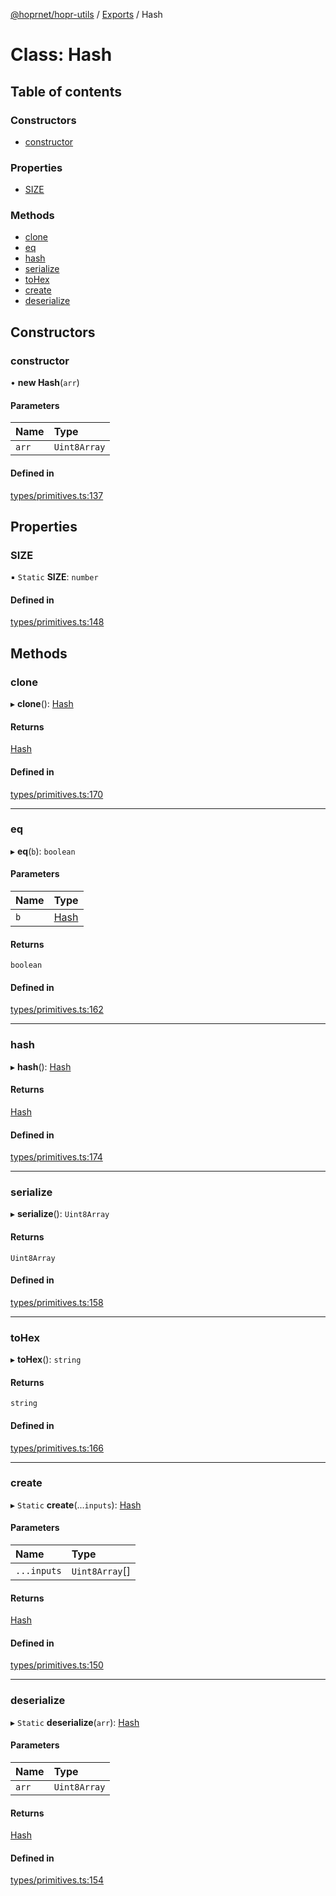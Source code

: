 [@hoprnet/hopr-utils](../README.md) / [Exports](../modules.md) / Hash

# Class: Hash

## Table of contents

### Constructors

- [constructor](hash.md#constructor)

### Properties

- [SIZE](hash.md#size)

### Methods

- [clone](hash.md#clone)
- [eq](hash.md#eq)
- [hash](hash.md#hash)
- [serialize](hash.md#serialize)
- [toHex](hash.md#tohex)
- [create](hash.md#create)
- [deserialize](hash.md#deserialize)

## Constructors

### constructor

• **new Hash**(`arr`)

#### Parameters

| Name | Type |
| :------ | :------ |
| `arr` | `Uint8Array` |

#### Defined in

[types/primitives.ts:137](https://github.com/hoprnet/hoprnet/blob/master/packages/utils/src/types/primitives.ts#L137)

## Properties

### SIZE

▪ `Static` **SIZE**: `number`

#### Defined in

[types/primitives.ts:148](https://github.com/hoprnet/hoprnet/blob/master/packages/utils/src/types/primitives.ts#L148)

## Methods

### clone

▸ **clone**(): [Hash](hash.md)

#### Returns

[Hash](hash.md)

#### Defined in

[types/primitives.ts:170](https://github.com/hoprnet/hoprnet/blob/master/packages/utils/src/types/primitives.ts#L170)

___

### eq

▸ **eq**(`b`): `boolean`

#### Parameters

| Name | Type |
| :------ | :------ |
| `b` | [Hash](hash.md) |

#### Returns

`boolean`

#### Defined in

[types/primitives.ts:162](https://github.com/hoprnet/hoprnet/blob/master/packages/utils/src/types/primitives.ts#L162)

___

### hash

▸ **hash**(): [Hash](hash.md)

#### Returns

[Hash](hash.md)

#### Defined in

[types/primitives.ts:174](https://github.com/hoprnet/hoprnet/blob/master/packages/utils/src/types/primitives.ts#L174)

___

### serialize

▸ **serialize**(): `Uint8Array`

#### Returns

`Uint8Array`

#### Defined in

[types/primitives.ts:158](https://github.com/hoprnet/hoprnet/blob/master/packages/utils/src/types/primitives.ts#L158)

___

### toHex

▸ **toHex**(): `string`

#### Returns

`string`

#### Defined in

[types/primitives.ts:166](https://github.com/hoprnet/hoprnet/blob/master/packages/utils/src/types/primitives.ts#L166)

___

### create

▸ `Static` **create**(...`inputs`): [Hash](hash.md)

#### Parameters

| Name | Type |
| :------ | :------ |
| `...inputs` | `Uint8Array`[] |

#### Returns

[Hash](hash.md)

#### Defined in

[types/primitives.ts:150](https://github.com/hoprnet/hoprnet/blob/master/packages/utils/src/types/primitives.ts#L150)

___

### deserialize

▸ `Static` **deserialize**(`arr`): [Hash](hash.md)

#### Parameters

| Name | Type |
| :------ | :------ |
| `arr` | `Uint8Array` |

#### Returns

[Hash](hash.md)

#### Defined in

[types/primitives.ts:154](https://github.com/hoprnet/hoprnet/blob/master/packages/utils/src/types/primitives.ts#L154)
